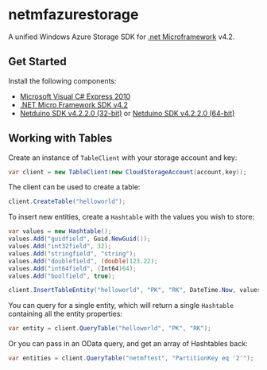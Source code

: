 netmfazurestorage
=================

A unified Windows Azure Storage SDK for [.net Microframework](http://netmf.codeplex.com/) v4.2.

## Get Started

Install the following components:

* [Microsoft Visual C# Express 2010](http://www.microsoft.com/express/downloads/#2010-Visual-CS)
* [.NET Micro Framework SDK v4.2](http://www.netduino.com/downloads/MicroFrameworkSDK_NETMF42_QFE2.msi)
* [Netduino SDK v4.2.2.0 (32-bit)](http://www.netduino.com/downloads/netduinosdk_32bit_NETMF42.exe) or [Netduino SDK v4.2.2.0 (64-bit)](http://www.netduino.com/downloads/netduinosdk_64bit_NETMF42.exe)

## Working with Tables

Create an instance of `TableClient` with your storage account and key:

```cs
var client = new TableClient(new CloudStorageAccount(account,key));
```

The client can be used to create a table:

```cs
client.CreateTable("helloworld");
```

To insert new entities, create a `Hashtable` with the values you wish to store:

```cs
var values = new Hashtable();
values.Add("guidfield", Guid.NewGuid());
values.Add("int32field", 32);
values.Add("stringfield", "string");
values.Add("doublefield", (double)123.22);
values.Add("int64field", (Int64)64);
values.Add("boolfield", true);

client.InsertTableEntity("helloworld", "PK", "RK", DateTime.Now, values);
```

You can query for a single entity, which will return a single `Hashtable` containing all the entity properties:

```cs
var entity = client.QueryTable("helloworld", "PK", "RK");
```

Or you can pass in an OData query, and get an array of Hashtables back:

```cs
var entities = client.QueryTable("netmftest", "PartitionKey eq '2'");
```
